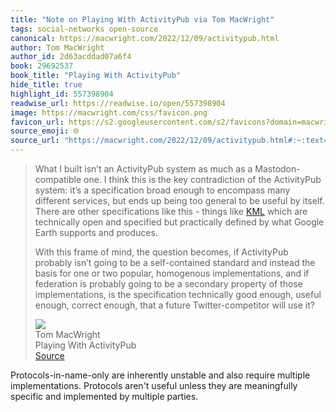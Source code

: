 ```yaml
---
title: "Note on Playing With ActivityPub via Tom MacWright"
tags: social-networks open-source
canonical: https://macwright.com/2022/12/09/activitypub.html
author: Tom MacWright
author_id: 2d63acddad07a6f4
book: 29692537
book_title: "Playing With ActivityPub"
hide_title: true
highlight_id: 557398904
readwise_url: https://readwise.io/open/557398904
image: https://macwright.com/css/favicon.png
favicon_url: https://s2.googleusercontent.com/s2/favicons?domain=macwright.com
source_emoji: 🌐
source_url: "https://macwright.com/2022/12/09/activitypub.html#:~:text=What%20I%20built,will%20use%20it%3F"
---
```


> What I built isn’t an ActivityPub system as much as a Mastodon-compatible one. I think this is the key contradiction of the ActivityPub system: it’s a specification broad enough to encompass many different services, but ends up being too general to be useful by itself. There are other specifications like this - things like [KML](https://developers.google.com/kml/documentation/kml_tut) which are technically open and specified but practically defined by what Google Earth supports and produces.
> 
> With this frame of mind, the question becomes, if ActivityPub probably isn’t going to be a self-contained standard and instead the basis for one or two popular, homogenous implementations, and if federation is probably going to be a secondary property of those implementations, is the specification technically good enough, useful enough, correct enough, that a future Twitter-competitor will use it?
> <div class="quoteback-footer"><div class="quoteback-avatar"><img class="mini-favicon" src="https://s2.googleusercontent.com/s2/favicons?domain=macwright.com"></div><div class="quoteback-metadata"><div class="metadata-inner"><span style="display:none">FROM:</span><div aria-label="Tom MacWright" class="quoteback-author"> Tom MacWright</div><div aria-label="Playing With ActivityPub" class="quoteback-title"> Playing With ActivityPub</div></div></div><div class="quoteback-backlink"><a target="_blank" aria-label="go to the full text of this quotation" rel="noopener" href="https://macwright.com/2022/12/09/activitypub.html#:~:text=What%20I%20built,will%20use%20it%3F" class="quoteback-arrow"> Source</a></div></div>

Protocols-in-name-only are inherently unstable and also require multiple implementations. Protocols aren't useful unless they are meaningfully specific and implemented by multiple parties.